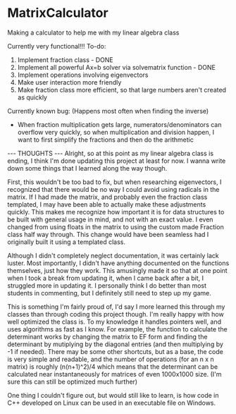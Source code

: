 # MatrixCalculator
Making a calculator to help me with my linear algebra class

Currently very functional!!!
To-do:
1. Implement fraction class - DONE
2. Implement all powerful Ax=b solver via solvematrix function - DONE
3. Implement operations involving eigenvectors
4. Make user interaction more friendly
5. Make fraction class more efficient, so that large numbers aren't created as quickly

Currently known bug: (Happens most often when finding the inverse)
 - When fraction multiplication gets large, numerators/denominators can overflow very quickly,  so when multiplication and division happen, I want to first simplify the fractions and then do the arithmetic

--- THOUGHTS ---
Alright, so at this point as my linear algebra class is ending, I think I'm done updating this project at least for now. I wanna write down some things that I learned along the way though.

First, this wouldn't be too bad to fix, but when researching eigenvectors, I recognized that there would be no way I could avoid using radicals in the matrix. If I had made the matrix, and probably even the fraction class templated, I may have been able to actually make these adjustments quickly. This makes me recognize how important it is for data structures to be built with general usage in mind, and not with an exact value. I even changed from using floats in the matrix to using the custom made Fraction class half way through. This change would have been seamless had I originally built it using a templated class.

Although I didn't completely neglect documentation, it was certainly lack luster. Most importantly, I didn't have anything documented on the functions themselves, just how they work. This amusingly made it so that at one point when I took a break from updating it, when I came back after a bit, I struggled more in updating it. I personally think I do better than most students in commenting, but I definitely still need to step up my game.

This is something I'm fairly proud of, I'd say I more learned this through my classes than through coding this project though. I'm really happy with how well optimized the class is. To my knowledge it handles pointers well, and uses algorithms as fast as I know. For example, the function to calculate the determinant works by changing the matrix to EF form and finding the determinant by mutiplying by the diagonal entries (and then multiplying by -1 if needed). There may be some other shortcuts, but as a base, the code is very simple and readable, and the number of operations (for an n x n matrix) is roughly (n(n+1)^2)/4 which means that the determinant can be calculated near instantaneously for matrices of even 1000x1000 size. (I'm sure this can still be optimized much further)

One thing I couldn't figure out, but would still like to learn, is how code in C++ developed on Linux can be used in an executable file on Windows.